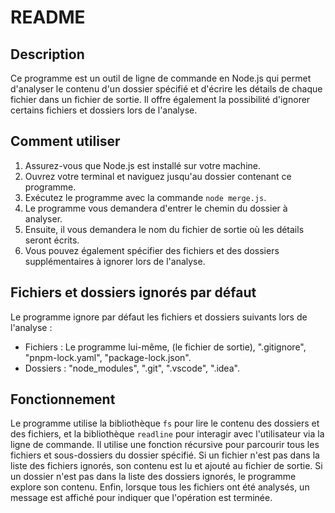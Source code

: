 # README

## Description
Ce programme est un outil de ligne de commande en Node.js qui permet d'analyser le contenu d'un dossier spécifié et d'écrire les détails de chaque fichier dans un fichier de sortie. Il offre également la possibilité d'ignorer certains fichiers et dossiers lors de l'analyse.

## Comment utiliser
1. Assurez-vous que Node.js est installé sur votre machine.
2. Ouvrez votre terminal et naviguez jusqu'au dossier contenant ce programme.
3. Exécutez le programme avec la commande `node merge.js`.
4. Le programme vous demandera d'entrer le chemin du dossier à analyser.
5. Ensuite, il vous demandera le nom du fichier de sortie où les détails seront écrits.
6. Vous pouvez également spécifier des fichiers et des dossiers supplémentaires à ignorer lors de l'analyse.

## Fichiers et dossiers ignorés par défaut
Le programme ignore par défaut les fichiers et dossiers suivants lors de l'analyse :
- Fichiers : Le programme lui-même, (le fichier de sortie), ".gitignore", "pnpm-lock.yaml", "package-lock.json".
- Dossiers : "node_modules", ".git", ".vscode", ".idea".

## Fonctionnement
Le programme utilise la bibliothèque `fs` pour lire le contenu des dossiers et des fichiers, et la bibliothèque `readline` pour interagir avec l'utilisateur via la ligne de commande. Il utilise une fonction récursive pour parcourir tous les fichiers et sous-dossiers du dossier spécifié. Si un fichier n'est pas dans la liste des fichiers ignorés, son contenu est lu et ajouté au fichier de sortie. Si un dossier n'est pas dans la liste des dossiers ignorés, le programme explore son contenu. Enfin, lorsque tous les fichiers ont été analysés, un message est affiché pour indiquer que l'opération est terminée.
